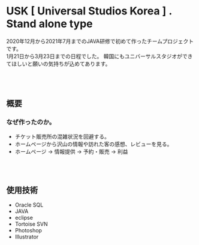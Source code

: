 USK [ Universal Studios Korea ] . Stand alone type
===================================================
2020年12月から2021年7月までのJAVA研修で初めて作ったチームプロジェクトです。  
1月21日から3月23日までの日程でした。
韓国にもユニバーサルスタジオができてほしいと願いの気持ちが込めてあります。  
<br/>  
<br/>  
                      
概要
----
### なぜ作ったのか。
* チケット販売所の混雑状況を回避する。
* ホームページから沢山の情報や訪れた客の感想、レビューを見る。
* ホームページ  ->  情報提供  ->  予約・販売  ->  利益  
<br/>  
<br/>  

使用技術
--------
* Oracle SQL
* JAVA
* eclipse
* Tortoise SVN
* Photoshop
* Illustrator  
<br/>  
<br/>  


